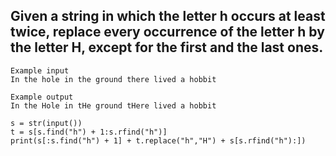 ## Given a string in which the letter h occurs at least twice, replace every occurrence of the letter h by the letter H, except for the first and the last ones.

```
Example input
In the hole in the ground there lived a hobbit

Example output
In the Hole in tHe ground tHere lived a hobbit
```


```
s = str(input())
t = s[s.find("h") + 1:s.rfind("h")]
print(s[:s.find("h") + 1] + t.replace("h","H") + s[s.rfind("h"):])
```
